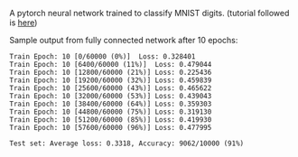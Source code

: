 A pytorch neural network trained to classify MNIST digits. (tutorial followed is [here](https://www.infoworld.com/article/3259932/pytorch-tutorial-get-started-with-deep-learning-in-python.html))

Sample output from fully connected network after 10 epochs:

```
Train Epoch: 10 [0/60000 (0%)]	Loss: 0.328401
Train Epoch: 10 [6400/60000 (11%)]	Loss: 0.479044
Train Epoch: 10 [12800/60000 (21%)]	Loss: 0.225436
Train Epoch: 10 [19200/60000 (32%)]	Loss: 0.459839
Train Epoch: 10 [25600/60000 (43%)]	Loss: 0.465622
Train Epoch: 10 [32000/60000 (53%)]	Loss: 0.439043
Train Epoch: 10 [38400/60000 (64%)]	Loss: 0.359303
Train Epoch: 10 [44800/60000 (75%)]	Loss: 0.319130
Train Epoch: 10 [51200/60000 (85%)]	Loss: 0.419930
Train Epoch: 10 [57600/60000 (96%)]	Loss: 0.477995

Test set: Average loss: 0.3318, Accuracy: 9062/10000 (91%)

```
